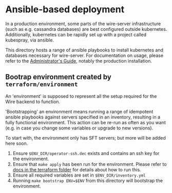 # Ansible-based deployment

In a production environment, some parts of the wire-server infrastructure (such as e.g. cassandra databases) are best configured outside kubernetes. Additionally, kubernetes can be rapidly set up with a project called kubespray, via ansible.

This directory hosts a range of ansible playbooks to install kubernetes and databases necessary for wire-server. For documentation on usage, please refer to the [Administrator's Guide](https://docs.wire.com), notably the production installation.


## Bootrap environment created by `terraform/environment`

An 'environment' is supposed to represent all the setup required for the Wire
backend to function.

'Bootstrapping' an environment means running a range of idempotent ansible
playbooks against servers specified in an inventory, resulting in a fully
functional environment. This action can be re-run as often as you want (e.g. in
case you change some variables or upgrade to new versions).

To start with, the environment only has SFT servers; but more will be added here
soon.

1. Ensure `$ENV_DIR/operator-ssh.dec` exists and contains an ssh key for the
   environment.
1. Ensure that `make apply` has been run for the environment. Please refer to
   [docs in the terraform folder](../terraform/README.md) for details about how
   to run this.
1. Ensure all required variables are set in `$ENV_DIR/inventory.yml`
1. Running `make bootstrap ENV=$ENV` from this directory will bootstrap the
   environment.
